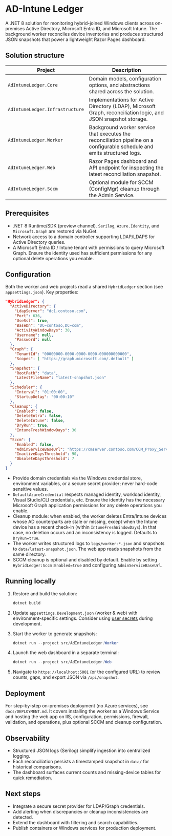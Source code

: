 # AD-Intune Ledger

A .NET 8 solution for monitoring hybrid-joined Windows clients across on-premises Active Directory, Microsoft Entra ID, and Microsoft Intune. The background worker reconciles device inventories and produces structured JSON snapshots that power a lightweight Razor Pages dashboard.

## Solution structure

| Project | Description |
| --- | --- |
| `AdIntuneLedger.Core` | Domain models, configuration options, and abstractions shared across the solution. |
| `AdIntuneLedger.Infrastructure` | Implementations for Active Directory (LDAP), Microsoft Graph, reconciliation logic, and JSON snapshot storage. |
| `AdIntuneLedger.Worker` | Background worker service that executes the reconciliation pipeline on a configurable schedule and emits structured logs. |
| `AdIntuneLedger.Web` | Razor Pages dashboard and API endpoint for inspecting the latest reconciliation snapshot. |
| `AdIntuneLedger.Sccm` | Optional module for SCCM (ConfigMgr) cleanup through the Admin Service. |

## Prerequisites

- .NET 8 Runtime/SDK (preview channel). `Serilog`, `Azure.Identity`, and `Microsoft.Graph` are restored via NuGet.
- Network access to a domain controller supporting LDAP/LDAPS for Active Directory queries.
- A Microsoft Entra ID / Intune tenant with permissions to query Microsoft Graph. Ensure the identity used has sufficient permissions for any optional delete operations you enable.

## Configuration

Both the worker and web projects read a shared `HybridLedger` section (see `appsettings.json`). Key properties:

```json
"HybridLedger": {
  "ActiveDirectory": {
    "LdapServer": "dc1.contoso.com",
    "Port": 636,
    "UseSsl": true,
    "BaseDn": "DC=contoso,DC=com",
    "ActivityWindowDays": 30,
    "Username": null,
    "Password": null
  },
  "Graph": {
    "TenantId": "00000000-0000-0000-0000-000000000000",
    "Scopes": [ "https://graph.microsoft.com/.default" ]
  },
  "Snapshot": {
    "RootPath": "data",
    "LatestFileName": "latest-snapshot.json"
  },
  "Scheduler": {
    "Interval": "01:00:00",
    "StartupDelay": "00:00:10"
  },
  "Cleanup": {
    "Enabled": false,
    "DeleteEntra": false,
    "DeleteIntune": false,
    "DryRun": true,
    "IntuneFreshWindowDays": 30
  },
  "Sccm": {
    "Enabled": false,
    "AdminServiceBaseUrl": "https://cmserver.contoso.com/CCM_Proxy_ServerAuth/",
    "InactiveDaysThreshold": 90,
    "ObsoleteDaysThreshold": 7
  }
}
```

- Provide domain credentials via the Windows credential store, environment variables, or a secure secret provider; never hard-code sensitive values.
- `DefaultAzureCredential` respects managed identity, workload identity, Visual Studio/CLI credentials, etc. Ensure the identity has the necessary Microsoft Graph application permissions for any delete operations you enable.
- Cleanup module: when enabled, the worker deletes Entra/Intune devices whose AD counterparts are stale or missing, except when the Intune device has a recent check-in (within `IntuneFreshWindowDays`). In that case, no deletion occurs and an inconsistency is logged. Defaults to `DryRun=true`.
- The worker writes structured logs to `logs/worker-*.json` and snapshots to `data/latest-snapshot.json`. The web app reads snapshots from the same directory.
- SCCM cleanup is optional and disabled by default. Enable by setting `HybridLedger:Sccm:Enabled=true` and configuring `AdminServiceBaseUrl`.

## Running locally

1. Restore and build the solution:

   ```powershell
   dotnet build
   ```

2. Update `appsettings.Development.json` (worker & web) with environment-specific settings. Consider using [user secrets](https://learn.microsoft.com/aspnet/core/security/app-secrets) during development.

3. Start the worker to generate snapshots:

   ```powershell
   dotnet run --project src/AdIntuneLedger.Worker
   ```

4. Launch the web dashboard in a separate terminal:

   ```powershell
   dotnet run --project src/AdIntuneLedger.Web
   ```

5. Navigate to `https://localhost:5001` (or the configured URL) to review counts, gaps, and export JSON via `/api/snapshot`.

## Deployment

For step-by-step on-premises deployment (no Azure services), see `docs/DEPLOYMENT.md`. It covers installing the worker as a Windows Service and hosting the web app on IIS, configuration, permissions, firewall, validation, and operations, plus optional SCCM and cleanup configuration.

## Observability

- Structured JSON logs (Serilog) simplify ingestion into centralized logging.
- Each reconciliation persists a timestamped snapshot in `data/` for historical comparisons.
- The dashboard surfaces current counts and missing-device tables for quick remediation.

## Next steps

- Integrate a secure secret provider for LDAP/Graph credentials.
- Add alerting when discrepancies or cleanup inconsistencies are detected.
- Extend the dashboard with filtering and search capabilities.
- Publish containers or Windows services for production deployment.
